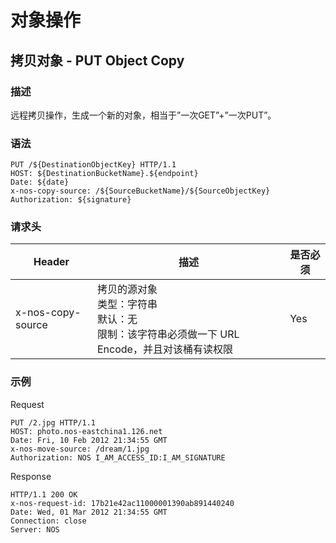 # 对象操作
## 拷贝对象 - PUT Object Copy

### 描述
远程拷贝操作，生成一个新的对象，相当于”一次GET”+”一次PUT”。

### 语法

    PUT /${DestinationObjectKey} HTTP/1.1
    HOST: ${DestinationBucketName}.${endpoint}
    Date: ${date}
    x-nos-copy-source: /${SourceBucketName}/${SourceObjectKey}
    Authorization: ${signature}

### 请求头

|       Header      |                                                 描述                                                | 是否必须 |
|-------------------|-----------------------------------------------------------------------------------------------------|----------|
| x-nos-copy-source | 拷贝的源对象<br>类型：字符串<br>默认：无<br>限制：该字符串必须做一下 URL Encode，并且对该桶有读权限 | Yes      |

### 示例
Request

    PUT /2.jpg HTTP/1.1
    HOST: photo.nos-eastchina1.126.net
    Date: Fri, 10 Feb 2012 21:34:55 GMT
    x-nos-move-source: /dream/1.jpg
    Authorization: NOS I_AM_ACCESS_ID:I_AM_SIGNATURE

Response

    HTTP/1.1 200 OK
    x-nos-request-id: 17b21e42ac11000001390ab891440240
    Date: Wed, 01 Mar 2012 21:34:55 GMT
    Connection: close
    Server: NOS